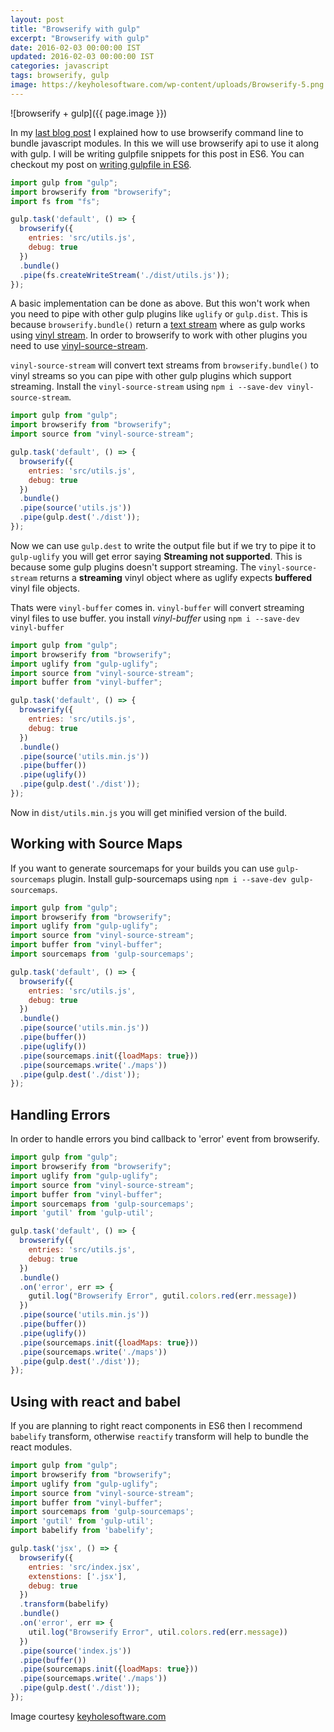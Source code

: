 ```yaml
---
layout: post
title: "Browserify with gulp"
excerpt: "Browserify with gulp"
date: 2016-02-03 00:00:00 IST
updated: 2016-02-03 00:00:00 IST
categories: javascript
tags: browserify, gulp
image: https://keyholesoftware.com/wp-content/uploads/Browserify-5.png
---
```


![browserify + gulp]({{ page.image }})

In my [last blog post](/2016/01/browserify.html) I explained how to use browserify command line to bundle javascript modules. In this we will use browserify api to use it along with gulp. I will be writing gulpfile snippets for this post in ES6. You can checkout my post on [writing gulpfile in ES6](/2016/01/writing-gulpfile-in-es6.html).

~~~ js
import gulp from "gulp";
import browserify from "browserify";
import fs from "fs";

gulp.task('default', () => {
  browserify({
    entries: 'src/utils.js',
    debug: true
  })
  .bundle()
  .pipe(fs.createWriteStream('./dist/utils.js'));
});
~~~ 

A basic implementation can be done as above. But this won't work when you need to pipe with other gulp plugins like `uglify` or `gulp.dist`. This is because `browserify.bundle()` return a [text stream](https://github.com/substack/node-browserify#bbundlecb) where as gulp works using [vinyl stream](https://github.com/gulpjs/vinyl). In order to browserify to work with other plugins you need to use [vinyl-source-stream](https://github.com/hughsk/vinyl-source-stream).

`vinyl-source-stream` will convert text streams from `browserify.bundle()` to vinyl streams so you can pipe with other gulp plugins which support streaming. Install the `vinyl-source-stream` using `npm i --save-dev vinyl-source-stream`.

~~~ js
import gulp from "gulp";
import browserify from "browserify";
import source from "vinyl-source-stream";

gulp.task('default', () => {
  browserify({
    entries: 'src/utils.js',
    debug: true
  })
  .bundle()
  .pipe(source('utils.js'))
  .pipe(gulp.dest('./dist'));
});
~~~ 

Now we can use `gulp.dest` to write the output file but if we try to pipe it to `gulp-uglify` you will get error saying **Streaming not supported**. This is because some gulp plugins doesn't support streaming. The `vinyl-source-stream` returns a **streaming** vinyl object where as uglify expects **buffered** vinyl file objects.

Thats were `vinyl-buffer` comes in. `vinyl-buffer` will convert streaming vinyl files to use buffer. you install *vinyl-buffer* using `npm i --save-dev vinyl-buffer`

~~~ js
import gulp from "gulp";
import browserify from "browserify";
import uglify from "gulp-uglify";
import source from "vinyl-source-stream";
import buffer from "vinyl-buffer";

gulp.task('default', () => {
  browserify({
    entries: 'src/utils.js',
    debug: true
  })
  .bundle()
  .pipe(source('utils.min.js'))
  .pipe(buffer())
  .pipe(uglify())
  .pipe(gulp.dest('./dist'));
});
~~~ 
Now in `dist/utils.min.js` you will get minified version of the build.

## Working with Source Maps

If you want to generate sourcemaps for your builds you can use `gulp-sourcemaps` plugin. Install gulp-sourcemaps using `npm i --save-dev gulp-sourcemaps`.

~~~ js
import gulp from "gulp";
import browserify from "browserify";
import uglify from "gulp-uglify";
import source from "vinyl-source-stream";
import buffer from "vinyl-buffer";
import sourcemaps from 'gulp-sourcemaps';

gulp.task('default', () => {
  browserify({
    entries: 'src/utils.js',
    debug: true
  })
  .bundle()
  .pipe(source('utils.min.js'))
  .pipe(buffer())
  .pipe(uglify())
  .pipe(sourcemaps.init({loadMaps: true}))
  .pipe(sourcemaps.write('./maps'))
  .pipe(gulp.dest('./dist'));
});
~~~ 

## Handling Errors

In order to handle errors you bind callback to 'error' event from browserify.

~~~ js
import gulp from "gulp";
import browserify from "browserify";
import uglify from "gulp-uglify";
import source from "vinyl-source-stream";
import buffer from "vinyl-buffer";
import sourcemaps from 'gulp-sourcemaps';
import 'gutil' from 'gulp-util';

gulp.task('default', () => {
  browserify({
    entries: 'src/utils.js',
    debug: true
  })
  .bundle()
  .on('error', err => {
    gutil.log("Browserify Error", gutil.colors.red(err.message))
  })
  .pipe(source('utils.min.js'))
  .pipe(buffer())
  .pipe(uglify())
  .pipe(sourcemaps.init({loadMaps: true}))
  .pipe(sourcemaps.write('./maps'))
  .pipe(gulp.dest('./dist'));
});
~~~ 


## Using with react and babel

If you are planning to right react components in ES6 then I recommend `babelify` transform, otherwise `reactify` transform will help to bundle the react modules.

~~~ js
import gulp from "gulp";
import browserify from "browserify";
import uglify from "gulp-uglify";
import source from "vinyl-source-stream";
import buffer from "vinyl-buffer";
import sourcemaps from 'gulp-sourcemaps';
import 'gutil' from 'gulp-util';
import babelify from 'babelify';

gulp.task('jsx', () => {
  browserify({
    entries: 'src/index.jsx',
    extenstions: ['.jsx'],
    debug: true
  })
  .transform(babelify)
  .bundle()
  .on('error', err => {
    util.log("Browserify Error", util.colors.red(err.message))
  })
  .pipe(source('index.js'))
  .pipe(buffer())
  .pipe(sourcemaps.init({loadMaps: true}))
  .pipe(sourcemaps.write('./maps'))
  .pipe(gulp.dest('./dist'));
});
~~~ 

Image courtesy [keyholesoftware.com](https://keyholesoftware.com)